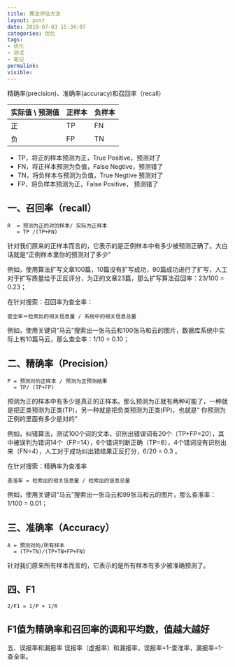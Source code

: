 ```yaml
---
title: 算法评估方法
layout: post
date: 2019-07-03 15:34:07
categories: 优化
tags:
- 优化
- 测试
- 笔记
permalink:
visible:
---
```

精确率(precision)、准确率(accuracy)和召回率（recall）

| 实际值 \ 预测值   | 正样本   | 负样本   |
|:----|:----|:----|
| 正   | TP   | FN   |
| 负   | FP   | TN   |

* TP，将正的样本预测为正，True Positive，预测对了
* FN，将正样本预测为负值，False Negtive，预测错了
* TN，将负样本与预测为负值，True  Negtive 预测对了
* FP，将负样本预测为正，False Positive， 预测错了

## 一、召回率（recall）

```text
R  = 预测为正的对的样本/ 实际为正样本
   = TP /(TP+FN)
```

针对我们原来的正样本而言的，它表示的是正例样本中有多少被预测正确了。大白话就是“正例样本里你的预测对了多少”

例如，使用算法扩写文章100篇，10篇没有扩写成功，90篇成功进行了扩写，人工对于扩写质量给于正反评分，为正的文章23篇，那么扩写算法召回率：23/100 = 0.23；

在针对搜索：召回率为查全率：

```text
查全率＝检索出的相关信息量 / 系统中的相关信息总量
```

例如，使用关键词“马云”搜索出一张马云和100张马和云的图片，数据库系统中实际上有10篇马云，那么查全率：1/10 = 0.10；

## 二、精确率（Precision）

```text
P = 预测对的正样本 / 预测为正预测结果
  = TP/ (TP+FP)
```

预测为正的样本中有多少是真正的正样本。那么预测为正就有两种可能了，一种就是把正类预测为正类(TP)，另一种就是把负类预测为正类(FP)，也就是“ 你预测为正例的里面有多少是对的”

例如，纠错算法，测试100个词的文本，识别出错误词有20个（TP+FP=20），其中被误判为错词14个（FP=14），6个错词判断正确（TP=6），4个错词没有识别出来（FN=4），人工对于成功纠出错结果正反打分，6/20 = 0.3 。

在针对搜索：精确率为查准率

```text
查准率 = 检索出的相关信息量 / 检索出的信息总量
```

例如，使用关键词“马云”搜索出一张马云和99张马和云的图片，那么查准率：1/100 = 0.01；

## 三、准确率（Accuracy）

```text
A = 预测对的/所有样本
  = (TP+TN)/(TP+TN+FP+FN)
```

针对我们原来所有样本而言的，它表示的是所有样本有多少被准确预测了。

## 四、F1

```text
2/F1 = 1/P + 1/R
```

## F1值为精确率和召回率的调和平均数，值越大越好

五、误报率和漏报率
误报率（虚报率）和漏报率，误报率=1-查准率，漏报率=1-查全率。

